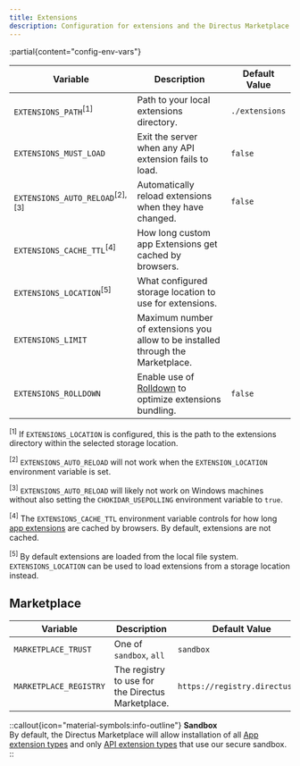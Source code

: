 ```yaml
---
title: Extensions
description: Configuration for extensions and the Directus Marketplace.
---
```


:partial{content="config-env-vars"}

| Variable                               | Description                                                                     | Default Value  |
| -------------------------------------- | ------------------------------------------------------------------------------- | -------------- |
| `EXTENSIONS_PATH`<sup>[1]</sup>        | Path to your local extensions directory.                                        | `./extensions` |
| `EXTENSIONS_MUST_LOAD`                 | Exit the server when any API extension fails to load.                           | `false`        |
| `EXTENSIONS_AUTO_RELOAD`<sup>[2], [3]</sup> | Automatically reload extensions when they have changed.                         | `false`        |
| `EXTENSIONS_CACHE_TTL`<sup>[4]</sup>   | How long custom app Extensions get cached by browsers.                          |                |
| `EXTENSIONS_LOCATION`<sup>[5]</sup>    | What configured storage location to use for extensions.                         |                |
| `EXTENSIONS_LIMIT`                     | Maximum number of extensions you allow to be installed through the Marketplace. |                |
| `EXTENSIONS_ROLLDOWN`                  | Enable use of [Rolldown](https://rolldown.rs/) to optimize extensions bundling. | `false`     |

<sup>[1]</sup> If `EXTENSIONS_LOCATION` is configured, this is the path to the extensions directory within the selected
storage location.

<sup>[2]</sup> `EXTENSIONS_AUTO_RELOAD` will not work when the `EXTENSION_LOCATION` environment variable is set.

<sup>[3]</sup> `EXTENSIONS_AUTO_RELOAD` will likely not work on Windows machines without also setting the `CHOKIDAR_USEPOLLING` environment variable to `true`.

<sup>[4]</sup> The `EXTENSIONS_CACHE_TTL` environment variable controls for how long [app extensions](/guides/extensions/app-extensions) are cached by browsers. By default, extensions are not cached. 

<sup>[5]</sup> By default extensions are loaded from the local file system. `EXTENSIONS_LOCATION` can be used to load extensions from a storage location instead.

## Marketplace

| Variable               | Description                                       | Default Value                  |
| ---------------------- | ------------------------------------------------- | ------------------------------ |
| `MARKETPLACE_TRUST`    | One of `sandbox`, `all`                           | `sandbox`                      |
| `MARKETPLACE_REGISTRY` | The registry to use for the Directus Marketplace. | `https://registry.directus.io` |

::callout{icon="material-symbols:info-outline"}
**Sandbox**  
By default, the Directus Marketplace will allow installation of all [App extension types](/guides/extensions/app-extensions) and only [API extension types](/guides/extensions/api-extensions) that use our secure sandbox.
::
